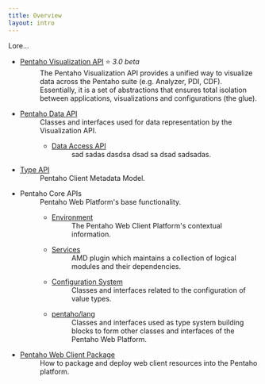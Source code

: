 ```yaml
---
title: Overview
layout: intro
---
```


Lore...

<ul class="api-list">
    <li class="bigger">
        <dl>
            <dt>
                <a title="Pentaho Visualization API" href="platform/visual">Pentaho Visualization API</a> ⭐ <em>3.0 beta</em>
            </dt>
            <dd>
                The Pentaho Visualization API provides a unified way to visualize data across the Pentaho suite 
                (e.g. Analyzer, PDI, CDF).
                Essentially, it is a set of abstractions that ensures total isolation between 
                applications, visualizations and configurations (the glue).
            </dd>
        </dl>
    </li>
    <li>
        <dl>
            <dt>
                <a title="Pentaho Data API" 
                   href="{{site.refDocsUrlPattern | replace: '$', 'pentaho.data'}}">Pentaho Data API</a>
            </dt>
            <dd>Classes and interfaces used for data representation by the Visualization API.
                <ul>
                    <li>
                        <dl>
                            <dt>
                                <a title="Pentaho Data Access API" 
                                   href="data/access">Data Access API</a>
                            </dt>
                            <dd>sad sadas dasdsa dsad sa dsad sadsadas.</dd>
                        </dl>
                    </li>
                </ul>
            </dd>
        </dl>
    </li>
    <li>
        <dl>
            <dt>
                <a title="Pentaho Type API" 
                   href="{{site.refDocsUrlPattern | replace: '$', 'pentaho.type'}}">Type API</a>
            </dt>
            <dd>Pentaho Client Metadata Model.</dd>
        </dl>
    </li>
    <li class="bigger">
        <dl>
            <dt>
                Pentaho Core APIs
            </dt>
            <dd>Pentaho Web Platform's base functionality.
                <ul>
                    <li>
                        <dl>
                            <dt>
                                <a title="Environment" 
                                   href="{{site.refDocsUrlPattern | replace: '$', 'pentaho.context'}}">Environment</a>
                            </dt>
                            <dd>The Pentaho Web Client Platform's contextual information.</dd>
                        </dl>
                    </li>
                    <li>
                        <dl>
                            <dt>
                                <a title="Services" 
                                   href="{{site.refDocsUrlPattern | replace: '$', 'pentaho.service'}}">Services</a>
                            </dt>
                            <dd>AMD plugin which maintains a collection of logical modules and their dependencies.</dd>
                        </dl>
                    </li>
                    <li>
                        <dl>
                            <dt>
                                <a title="Pentaho Core API Configuration" 
                                   href="{{site.refDocsUrlPattern | replace: '$', 'pentaho.config'}}">Configuration System</a>
                            </dt>
                            <dd>Classes and interfaces related to the configuration of value types.</dd>
                        </dl>
                    </li>
                    <li>
                        <dl>
                            <dt>
                                <a title="Pentaho Core API Lang package" 
                                   href="{{site.refDocsUrlPattern | replace: '$', 'pentaho.lang'}}">pentaho/lang</a>
                            </dt>
                            <dd>
                                Classes and interfaces used as type system building blocks to form other classes and 
                                interfaces of the Pentaho Web Platform.
                             </dd>
                        </dl>
                    </li>
                </ul>
            </dd>
        </dl>
    </li>
    <li>
        <dl>
            <dt>
                <a title="Pentaho Web Client Package" href="packaging">Pentaho Web Client Package</a>
            </dt>
            <dd>How to package and deploy web client resources into the Pentaho platform.</dd>
        </dl>
    </li>
</ul>
